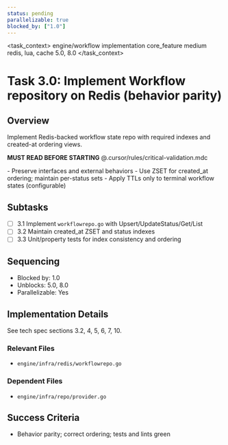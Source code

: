 ```yaml
---
status: pending
parallelizable: true
blocked_by: ["1.0"]
---
```


<task_context>
<domain>engine/workflow</domain>
<type>implementation</type>
<scope>core_feature</scope>
<complexity>medium</complexity>
<dependencies>redis, lua, cache</dependencies>
<unblocks>5.0, 8.0</unblocks>
</task_context>

# Task 3.0: Implement Workflow repository on Redis (behavior parity)

## Overview

Implement Redis-backed workflow state repo with required indexes and created-at ordering views.

<import>**MUST READ BEFORE STARTING** @.cursor/rules/critical-validation.mdc</import>

<requirements>
- Preserve interfaces and external behaviors
- Use ZSET for created_at ordering; maintain per-status sets
- Apply TTLs only to terminal workflow states (configurable)
</requirements>

## Subtasks

- [ ] 3.1 Implement `workflowrepo.go` with Upsert/UpdateStatus/Get/List
- [ ] 3.2 Maintain created_at ZSET and status indexes
- [ ] 3.3 Unit/property tests for index consistency and ordering

## Sequencing

- Blocked by: 1.0
- Unblocks: 5.0, 8.0
- Parallelizable: Yes

## Implementation Details

See tech spec sections 3.2, 4, 5, 6, 7, 10.

### Relevant Files

- `engine/infra/redis/workflowrepo.go`

### Dependent Files

- `engine/infra/repo/provider.go`

## Success Criteria

- Behavior parity; correct ordering; tests and lints green
